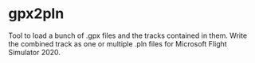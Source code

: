 # gpx2pln

Tool to load a bunch of .gpx files and the tracks contained in them. Write the combined track as one or multiple .pln files for Microsoft Flight Simulator 2020.